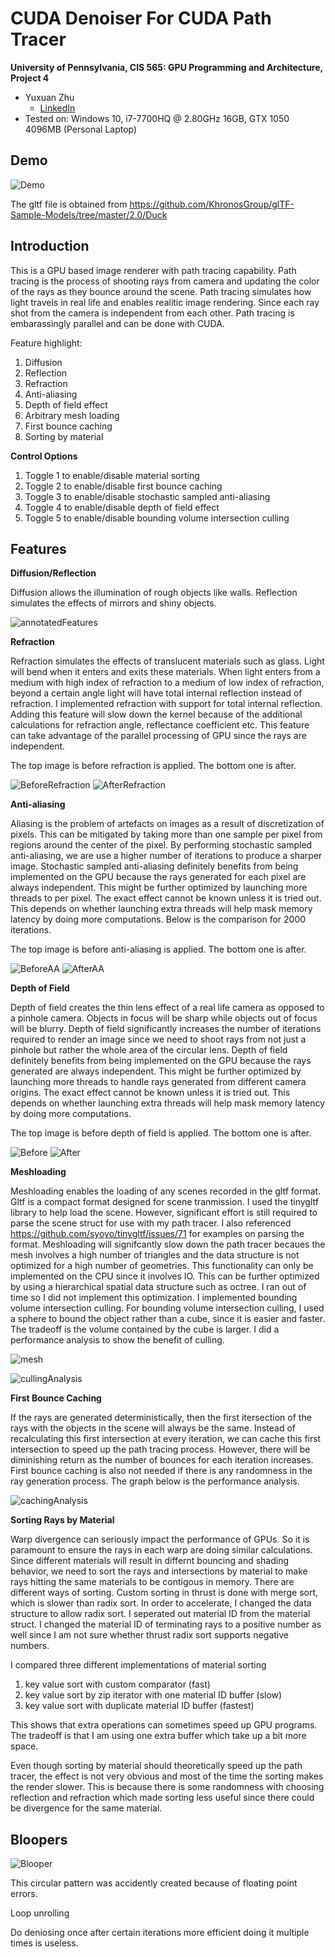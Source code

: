 CUDA Denoiser For CUDA Path Tracer
==================================

**University of Pennsylvania, CIS 565: GPU Programming and Architecture, Project 4**

* Yuxuan Zhu
  * [LinkedIn](https://www.linkedin.com/in/andrewyxzhu/)
* Tested on: Windows 10, i7-7700HQ @ 2.80GHz 16GB, GTX 1050 4096MB (Personal Laptop)

## Demo

![Demo](img/final.png)

The gltf file is obtained from https://github.com/KhronosGroup/glTF-Sample-Models/tree/master/2.0/Duck

## Introduction

This is a GPU based image renderer with path tracing capability. Path tracing is the process of shooting rays from camera and updating the color of the rays as they bounce around the scene. Path tracing simulates how light travels in real life and enables realitic image rendering. Since each ray shot from the camera is independent from each other. Path tracing is embarassingly parallel and can be done with CUDA.   

Feature highlight:
1. Diffusion
2. Reflection
3. Refraction
4. Anti-aliasing
5. Depth of field effect
6. Arbitrary mesh loading
7. First bounce caching
8. Sorting by material

**Control Options**
1. Toggle 1 to enable/disable material sorting
2. Toggle 2 to enable/disable first bounce caching
3. Toggle 3 to enable/disable stochastic sampled anti-aliasing
4. Toggle 4 to enable/disable depth of field effect
5. Toggle 5 to enable/disable bounding volume intersection culling

## Features
**Diffusion/Reflection**

Diffusion allows the illumination of rough objects like walls. Reflection simulates the effects of mirrors and shiny objects.

![annotatedFeatures](img/annotatedFeatures.png)


**Refraction**

Refraction simulates the effects of translucent materials such as glass. Light will bend when it enters and exits these materials. When light enters from a medium with high index of refraction to a medium of low index of refraction, beyond a certain angle light will have total internal reflection instead of refraction. I implemented refraction with support for total internal reflection. Adding this feature will slow down the kernel because of the additional calculations for refraction angle, reflectance coefficient etc. This feature can take advantage of the parallel processing of GPU since the rays are independent. 

The top image is before refraction is applied. The bottom one is after.


![BeforeRefraction](img/beforeRefraction.png)
![AfterRefraction](img/afterRefraction.png)

**Anti-aliasing**

Aliasing is the problem of artefacts on images as a result of discretization of pixels. This can be mitigated by taking more than one sample per pixel from regions around the center of the pixel. By performing stochastic sampled anti-aliasing, we are use a higher number of iterations to produce a sharper image. Stochastic sampled anti-aliasing definitely benefits from being implemented on the GPU because the rays generated for each pixel are always independent. This might be further optimized by launching more threads to per pixel. The exact effect cannot be known unless it is tried out. This depends on whether launching extra threads will help mask memory latency by doing more computations. Below is the comparison for 2000 iterations. 

The top image is before anti-aliasing is applied. The bottom one is after.

![BeforeAA](img/beforeAA.JPG)
![AfterAA](img/afterAA.JPG)


**Depth of Field**

Depth of field creates the thin lens effect of a real life camera as opposed to a pinhole camera. Objects in focus will be sharp while objects out of focus will be blurry. Depth of field significantly increases the number of iterations required to render an image since we need to shoot rays from not just a pinhole but rather the whole area of the circular lens. Depth of field definitely benefits from being implemented on the GPU because the rays generated are always independent. This might be further optimized by launching more threads to handle rays generated from different camera origins. The exact effect cannot be known unless it is tried out. This depends on whether launching extra threads will help mask memory latency by doing more computations. 

The top image is before depth of field is applied. The bottom one is after.

![Before](img/beforeDof.png)
![After](img/afterDof.png)

**Meshloading**

Meshloading enables the loading of any scenes recorded in the gltf format. Gltf is a compact format designed for scene tranmission. I used the tinygltf library to help load the scene. However, significant effort is still required to parse the scene struct for use with my path tracer. I also referenced https://github.com/syoyo/tinygltf/issues/71 for examples on parsing the format. Meshloading will signifcantly slow down the path tracer becaues the mesh involves a high number of triangles and the data structure is not optimized for a high number of geometries. This functionality can only be implemented on the CPU since it involves IO. This can be further optimized by using a hierarchical spatial data structure such as octree. I ran out of time so I did not implement this optimization. I implemented bounding volume intersection culling. For bounding volume intersection culling, I used a sphere to bound the object rather than a cube, since it is easier and faster.
The tradeoff is the volume contained by the cube is larger. I did a performance analysis to show the benefit of culling.

![mesh](img/meshloading.png)

![cullingAnalysis](img/cullingAnalysis.png)

**First Bounce Caching**

If the rays are generated deterministically, then the first itersection of the rays with the objects in the scene will always be the same. Instead of recalculating this first intersection at every iteration, we can cache this first intersection to speed up the path tracing process. However, there will be diminishing return as the number of bounces for each iteration increases. First bounce caching is also not needed if there is any randomness in the ray generation process. The graph below is the performance analysis.

![cachingAnalysis](img/cachingAnalysis.png)

**Sorting Rays by Material**

Warp divergence can seriously impact the performance of GPUs. So it is paramount to ensure the rays in each warp are doing similar calculations. Since different materials will result in differnt bouncing and shading behavior, we need to sort the rays and intersections by material to make rays hitting the same materials to be contigous in memory. There are different ways of sorting. Custom sorting in thrust is done with merge sort, which is slower than radix sort. In order to accelerate, I changed the data
structure to allow radix sort. I seperated out material ID from the material struct. I changed the material ID of terminating rays to a positive number as well since I am not sure whether thrust radix sort supports negative numbers. 

I compared three different implementations of material sorting
1. key value sort with custom comparator (fast)
2. key value sort by zip iterator with one material ID buffer (slow)
3. key value sort with duplicate material ID buffer (fastest)

This shows that extra operations can sometimes speed up GPU programs. The tradeoff is that I am using one extra buffer which take up a bit more space. 

Even though sorting by material should theoretically speed up the path tracer, the effect is not very obvious and most of the time the sorting makes the render slower. This is because there is some randomness with choosing reflection and refraction which made sorting less useful since there could be divergence for the same material.


## Bloopers

![Blooper](img/blooper.png)

This circular pattern was accidently created because of floating point errors.




Loop unrolling

Do deniosing once after certain iterations more efficient doing it multiple times is useless.